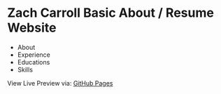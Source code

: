 # Zach Carroll Basic About / Resume Website
- About
- Experience
- Educations
- Skills

View Live Preview via:
[GitHub Pages](https://zcarroll4.github.io/about/)

